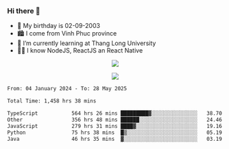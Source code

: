 ### Hi there 👋
- 🎂 My birthday is 02-09-2003
- 🏙️ I come from Vinh Phuc province
- 🌱 I’m currently learning at Thang Long University
- 🧑‍💻 I know NodeJS, ReactJS an React Native
<p align="center"><img src="https://github-readme-stats.vercel.app/api?username=tmquang0209&show_icons=true&theme=gradient"></p>
<p align="center"><img src="https://github-readme-stats.vercel.app/api/top-langs/?username=tmquang0209&hide=scss,css&langs_count=10"></p>
<!--START_SECTION:waka-->

```txt
From: 04 January 2024 - To: 28 May 2025

Total Time: 1,458 hrs 38 mins

TypeScript           564 hrs 26 mins █████████▓░░░░░░░░░░░░░░░   38.70 %
Other                356 hrs 48 mins ██████░░░░░░░░░░░░░░░░░░░   24.46 %
JavaScript           279 hrs 31 mins ████▓░░░░░░░░░░░░░░░░░░░░   19.16 %
Python               75 hrs 38 mins  █▒░░░░░░░░░░░░░░░░░░░░░░░   05.19 %
Java                 46 hrs 35 mins  ▓░░░░░░░░░░░░░░░░░░░░░░░░   03.19 %
```

<!--END_SECTION:waka-->
